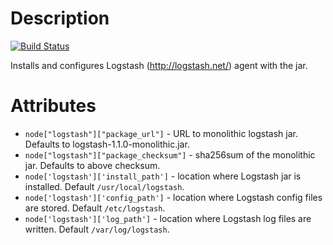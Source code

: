 Description
===========

[![Build Status](https://secure.travis-ci.org/realityforge/chef-logstash.png?branch=master)](http://travis-ci.org/realityforge/chef-logstash)

Installs and configures Logstash (http://logstash.net/) agent with the jar.

Attributes
==========

* `node["logstash"]["package_url"]` - URL to monolithic logstash jar. Defaults to logstash-1.1.0-monolithic.jar.
* `node["logstash"]["package_checksum"]` - sha256sum of the monolithic jar. Defaults to above checksum.
* `node['logstash']['install_path']` - location where Logstash jar is installed. Default `/usr/local/logstash`.
* `node['logstash']['config_path']` - location where Logstash config files are stored. Default `/etc/logstash`.
* `node['logstash']['log_path']` - location where Logstash log files are written. Default `/var/log/logstash`.

